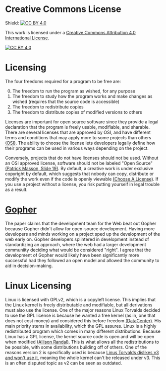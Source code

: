# Creative Commons License

Shield: [![CC BY 4.0][cc-by-shield]][cc-by]

This work is licensed under a
[Creative Commons Attribution 4.0 International License][cc-by].

[![CC BY 4.0][cc-by-image]][cc-by]

[cc-by]: http://creativecommons.org/licenses/by/4.0/
[cc-by-image]: https://i.creativecommons.org/l/by/4.0/88x31.png
[cc-by-shield]: https://img.shields.io/badge/License-CC%20BY%204.0-lightgrey.svg

# Licensing

The four freedoms required for a program to be free are:

0. The freedom to run the program as wished, for any purpose
1. The freedom to study how the program works and make changes as wished (requires that the source code is accessible)
2. The freedom to redistribute copies
3. The freedom to distribute copies of modified versions to others

Licenses are important for open source software since they provide a legal declaration that the program is freely usable, modifiable, and sharable. There are several licenses that are approved by OSI, and have different terms and conditions that may apply more to some projects than others [(OSI)](https://opensource.org/licenses). The ability to choose the license lets developers legally define how their programs can be used in various ways depending on the project.

Conversely, projects that do not have licenses should not be used. Without an OSI approved license, software should not be labeled "Open Source" [(Patrick Masson, Slide 19)](https://github.com/rcos/CSCI-4470-OpenSource/blob/master/Modules/04.Licensing/Licensing-S2021-RPI-PatrickMasson.pdf). By default, a creative work is under exclusive copyright by default, which suggests that nobody can copy, distribute or modify the work even if the code is openly viewable [(Choose A License)](https://choosealicense.com/no-permission/). If you use a project without a license, you risk putting yourself in legal trouble as a result.

# [Gopher](https://ils.unc.edu/callee/gopherpaper.htm#explain)

The paper claims that the development team for the Web beat out Gopher because Gopher didn't allow for open-source development. Having more developers and minds working on a project sped up the development of the web early on. Gopher developers splintered in development instead of standardizing an approach, where the web had a larger development communiity deciding what would be considered "right". I agree that the development of Gopher would likely have been significantly more successful had they followed an open model and allowed the community to aid in decision-making.

# Linux Licensing

Linux is licensed with GPLv2, which is a copyleft license. This implies that the Linux kernel is freely distributable and modifiable, but all derivations must also use the license. One of the major reasons Linux Torvalds decided to use the GPL license is because he wanted a free kernel (as in, one that does not cost money) and considered this before freedom [(DataCenter)](https://www.datacenterknowledge.com/archives/2016/08/23/linus-torvalds-early-linux-history-gpl-license-money). His main priority stems in availability, which the GPL assures. Linux is a highly redistributed program which comes in many different distributions. Because Linux has a GPL license, the kernel source code is open and will be open when modified [(Allison Randal)](http://radar.oreilly.com/2007/04/gplv3-linux-and-gplv2-compatib.html#:~:text=Most%20Linux%20distributions%20will%20continue,at%20its%20core%20as%20GPLv3). This is what allows all the redistributions to be possible, with some distributions building off of others. One of the reasons version 2 is specifically used is because [Linus Torvalds dislikes v3 and won't use it](https://www.youtube.com/watch?v=PaKIZ7gJlRU), meaning the whole kernel can't be released under v3. This is an often disputed topic as v2 can be seen as outdated.
